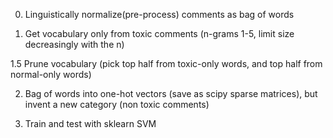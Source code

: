 0. Linguistically normalize(pre-process) comments as bag of words

1. Get vocabulary only from toxic comments (n-grams 1-5, limit size
decreasingly with the n)

1.5 Prune vocabulary (pick top half from toxic-only words, and top half from
normal-only words)

2. Bag of words into one-hot vectors (save as scipy sparse matrices), but invent
a new category (non toxic comments)

3. Train and test with sklearn SVM


